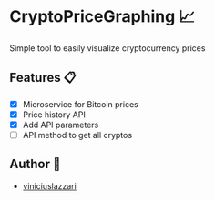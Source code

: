 # CryptoPriceGraphing 📈

Simple tool to easily visualize cryptocurrency prices

## Features 📋
- [X] Microservice for Bitcoin prices
- [X] Price history API 
- [X] Add API parameters
- [ ] API method to get all cryptos

## Author 🧙
- [viniciuslazzari](https://github.com/viniciuslazzari)
